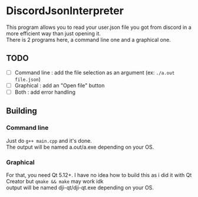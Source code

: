 # DiscordJsonInterpreter
This program allows you to read your user.json file you got from discord in a more efficient way than just opening it.\
There is 2 programs here, a command line one and a graphical one.

## TODO
- [ ] Command line : add the file selection as an argument (ex: `./a.out file.json`)
- [ ] Graphical : add an "Open file" button
- [ ] Both : add error handling

## Building
### Command line
Just do `g++ main.cpp` and it's done.\
The output will be named a.out/a.exe depending on your OS.

### Graphical
For that, you need Qt 5.12+. I have no idea how to build this as i did it with Qt Creator but `qmake && make` may work idk\
output will be named dji-qt/dji-qt.exe depending on your OS.
